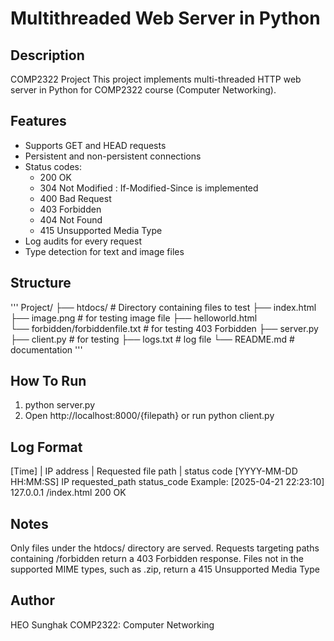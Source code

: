 # Multithreaded Web Server in Python

## Description

COMP2322 Project
This project implements multi-threaded HTTP web server in Python for COMP2322 course (Computer Networking).

## Features
- Supports GET and HEAD requests
- Persistent and non-persistent connections
- Status codes:
    - 200 OK
    - 304 Not Modified : If-Modified-Since is implemented
    - 400 Bad Request
    - 403 Forbidden
    - 404 Not Found
    - 415 Unsupported Media Type
- Log audits for every request
- Type detection for text and image files

## Structure

'''
Project/ 
├── htdocs/ # Directory containing files to test
    ├── index.html          
    ├── image.png                   # for testing image file
    ├── helloworld.html           
    └── forbidden/forbiddenfile.txt # for testing 403 Forbidden
├── server.py 
├── client.py # for testing
├── logs.txt  # log file
└── README.md # documentation
'''

## How To Run
1. python server.py
2. Open http://localhost:8000/{filepath} or run python client.py

## Log Format
[Time] | IP address | Requested file path | status code
[YYYY-MM-DD HH:MM:SS] IP requested_path status_code
Example: [2025-04-21 22:23:10] 127.0.0.1 /index.html 200 OK

## Notes
Only files under the htdocs/ directory are served.
Requests targeting paths containing /forbidden return a 403 Forbidden response.
Files not in the supported MIME types, such as .zip, return a 415 Unsupported Media Type

## Author
HEO Sunghak
COMP2322: Computer Networking